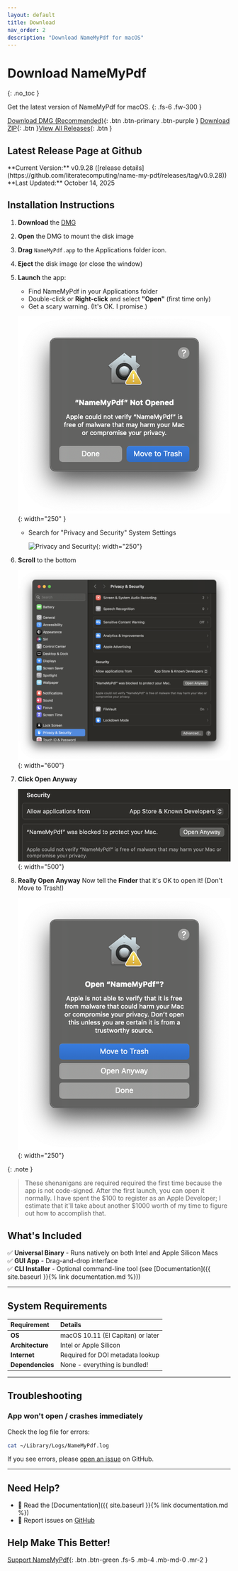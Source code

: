 ```yaml
---
layout: default
title: Download
nav_order: 2
description: "Download NameMyPdf for macOS"
---
```


# Download NameMyPdf

{: .no_toc }

Get the latest version of NameMyPdf for macOS.
{: .fs-6 .fw-300 }

<!-- VERSION-UPDATE-START -->

[Download DMG (Recommended)](https://github.com/literatecomputing/name-my-pdf/releases/download/v0.9.28/NameMyPdf-v0.9.28.dmg){: .btn .btn-primary .btn-purple }
[Download ZIP](https://github.com/literatecomputing/name-my-pdf/releases/download/v0.9.28/NameMyPdf-v0.9.28.zip){: .btn }<!-- VERSION-UPDATE-END -->[View All Releases](https://github.com/literatecomputing/name-my-pdf/releases){: .btn }

## Latest Release Page at Github

<!-- VERSION-UPDATE-START -->
<div class="code-example" markdown="1">
**Current Version:** v0.9.28 ([release details](https://github.com/literatecomputing/name-my-pdf/releases/tag/v0.9.28))
**Last Updated:** October 14, 2025
</div>
<!-- VERSION-UPDATE-END -->

## Installation Instructions

1. **Download** the <!-- VERSION-UPDATE-START -->[DMG](https://github.com/literatecomputing/name-my-pdf/releases/download/v0.9.28/NameMyPdf-v0.9.28.dmg)<!-- VERSION-UPDATE-END -->

2. **Open** the DMG to mount the disk image
3. **Drag** `NameMyPdf.app` to the Applications folder icon.
4. **Eject** the disk image (or close the window)
5. **Launch** the app:

   - Find NameMyPdf in your Applications folder
   - Double-click or **Right-click** and select **"Open"** (first time only)
   - Get a scary warning. (It's OK. I promise.)

   ![Not Opened warning](../images/NameMyPdfNotOpened.png){: width="250" }

   - Search for "Privacy and Security" System Settings

     ![Privacy and Security](../images/PrivacySecurity-top.png){: width="250"}

6. **Scroll** to the bottom

   ![Privacy and Security security options](../images/PrivacyAndSecurity-bottom.png){: width="600"}

7. **Click Open Anyway**

   ![Security open anyway](../images/OpenAnyway.png){: width="500"}

8. **Really Open Anyway** Now tell the **Finder** that it's OK to open it! (Don't Move to Trash!)

   ![Finder Open Anyway](../images/FinderOpenAnyway.png){: width="250"}

{: .note }

> These shenanigans are required required the first time because the app is not code-signed. After the first launch, you can open it normally. I have spent the $100 to register as an Apple Developer; I estimate that it'll take about another $1000 worth of my time to figure out how to accomplish that.

## What's Included

✅ **Universal Binary** - Runs natively on both Intel and Apple Silicon Macs  
✅ **GUI App** - Drag-and-drop interface  
✅ **CLI Installer** - Optional command-line tool (see [Documentation]({{ site.baseurl }}{% link documentation.md %}))

---

## System Requirements

| Requirement      | Details                           |
| :--------------- | :-------------------------------- |
| **OS**           | macOS 10.11 (El Capitan) or later |
| **Architecture** | Intel or Apple Silicon            |
| **Internet**     | Required for DOI metadata lookup  |
| **Dependencies** | None - everything is bundled!     |

---

## Troubleshooting

### App won't open / crashes immediately

Check the log file for errors:

```bash
cat ~/Library/Logs/NameMyPdf.log
```

If you see errors, please [open an issue](https://github.com/literatecomputing/name-my-pdf/issues) on GitHub.

---

## Need Help?

- 📖 Read the [Documentation]({{ site.baseurl }}{% link documentation.md %})
- 🐛 Report issues on [GitHub](https://github.com/literatecomputing/name-my-pdf/issues)

## Help Make This Better!

[Support NameMyPdf](/donate.html){: .btn .btn-green .fs-5 .mb-4 .mb-md-0 .mr-2 }
